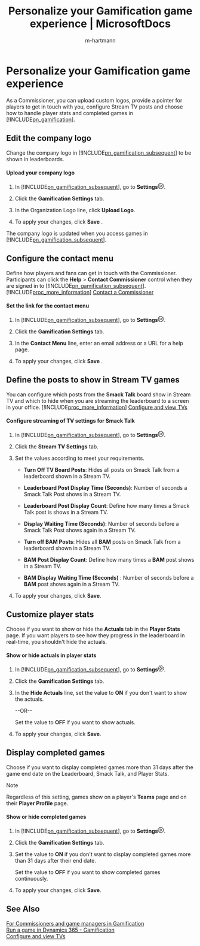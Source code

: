 ﻿---
title: "Personalize your Gamification game experience | MicrosoftDocs"
ms.custom: ""
ms.date: "2017-04-06"
ms.reviewer: ""
ms.service: "gamification"
ms.suite: ""
ms.tgt_pltfrm: ""
ms.topic: "article"
applies_to: 
  - "Dynamics 365 (online)"
ms.assetid: 6603e30d-19bc-4bcf-a48a-c8fb9cb84a54
caps.latest.revision: 14
author: "m-hartmann"
ms.author: "mhart"
manager: "sakudes"
---
# Personalize your Gamification game experience
As a Commissioner, you can upload custom logos, provide a pointer for players to get in touch with you, configure Stream TV posts and choose how to handle player stats and completed games in [!INCLUDE[pn_gamification](includes/pn-gamification-md.md)].  
  
<a name="editLogo"></a>   
## Edit the company logo  
 Change the company logo in [!INCLUDE[pn_gamification_subsequent](includes/pn-gamification-subsequent-md.md)] to be shown in leaderboards.  
  
#### Upload your company logo  
  
1.  In [!INCLUDE[pn_gamification_subsequent](includes/pn-gamification-subsequent-md.md)],  go to **Settings**![Settings button in Gamification](media/settings-symbol-gamification.png "Settings button in Gamification").  
  
2.  Click the **Gamification Settings** tab.  
  
3.  In the Organization Logo line, click **Upload Logo**.  
  
4.  To apply your changes, click **Save** .  
  
 The company logo is updated when you access games in [!INCLUDE[pn_gamification_subsequent](includes/pn-gamification-subsequent-md.md)].  
  
<a name="contactCommissioner"></a>   
## Configure the contact menu  
 Define how players and fans can get in touch with the Commissioner. Participants can click the **Help** > **Contact Commissioner** control when they are signed in to [!INCLUDE[pn_gamification_subsequent](includes/pn-gamification-subsequent-md.md)]. [!INCLUDE[proc_more_information](includes/proc-more-information-md.md)] [Contact a Commissioner](contact-a-commissioner.md)  
  
#### Set the link for the contact menu  
  
1.  In [!INCLUDE[pn_gamification_subsequent](includes/pn-gamification-subsequent-md.md)], go to **Settings**![Settings button in Gamification](media/settings-symbol-gamification.png "Settings button in Gamification").  
  
2.  Click the **Gamification Settings** tab.  
  
3.  In the **Contact Menu** line, enter an email address or a URL for a help page.  
  
4.  To apply your changes, click **Save** .  
  
<a name="configureTVposts"></a>   
## Define the posts to show in Stream TV games  
 You can configure which posts from the **Smack Talk** board show in Stream TV and which to hide when you are streaming the leaderboard to a screen in your office. [!INCLUDE[proc_more_information](includes/proc-more-information-md.md)] [Configure and view TVs](configure-and-view-tvs.md)  
  
#### Configure streaming of TV settings for Smack Talk  
  
1.  In [!INCLUDE[pn_gamification_subsequent](includes/pn-gamification-subsequent-md.md)], go to **Settings**![Settings button in Gamification](media/settings-symbol-gamification.png "Settings button in Gamification").  
  
2.  Click the **Stream TV Settings** tab.  
  
3.  Set the values according to meet your requirements.  
  
    - **Turn Off TV Board Posts**: Hides all posts on Smack Talk  from a leaderboard shown in a Stream TV.  
  
    - **Leaderboard Post Display Time (Seconds)**: Number of seconds a Smack Talk Post shows in a Stream TV.  
  
    - **Leaderboard Post Display Count**: Define how many times a Smack Talk post is shows in  a Stream TV.  
  
    - **Display Waiting Time (Seconds)**: Number of  seconds before a Smack Talk Post shows again in a Stream TV.  
  
    - **Turn off BAM Posts**: Hides all **BAM** posts on Smack Talk  from a leaderboard shown in a Stream TV.  
  
    - **BAM Post Display Count**: Define how many times a **BAM** post shows in  a Stream TV.  
  
    - **BAM Display Waiting Time (Seconds)** : Number of  seconds before a **BAM** post shows again in a Stream TV.  
  
4.  To apply your changes, click **Save**.  
  
<a name="playerStats"></a>   
## Customize player stats  
 Choose if you want to show or hide the **Actuals** tab in the **Player Stats** page. If you want players to see how they progress in the leaderboard in real-time, you shouldn't hide the actuals.  
  
#### Show or hide actuals in player stats  
  
1.  In [!INCLUDE[pn_gamification_subsequent](includes/pn-gamification-subsequent-md.md)], go to **Settings**![Settings button in Gamification](media/settings-symbol-gamification.png "Settings button in Gamification").  
  
2.  Click the **Gamification Settings** tab.  
  
3.  In the **Hide Actuals** line, set the value to **ON** if you don't want to show the actuals.  
  
     --OR--  
  
     Set the value to **OFF** if you want to show actuals.  
  
4.  To apply your changes, click **Save**.  
  
<a name="completedGames"></a>   
## Display completed games  
 Choose if you want to display completed games more than 31 days after the game end date on the Leaderboard, Smack Talk, and Player Stats.  
  
> [!NOTE]
>  Regardless of this setting, games show on a player's **Teams** page and on their **Player Profile** page.  
  
#### Show or hide completed games  
  
1.  In [!INCLUDE[pn_gamification_subsequent](includes/pn-gamification-subsequent-md.md)], go to **Settings**![Settings button in Gamification](media/settings-symbol-gamification.png "Settings button in Gamification").  
  
2.  Click the **Gamification Settings** tab.  
  
3.  Set the value to **ON** if you don't want to display completed games more than 31 days after their end date.  
  
     Set the value to **OFF** if you want to show completed games continuously.  
  
4.  To apply your changes, click **Save**.  
  
## See Also  
 [For Commissioners and game managers in Gamification](for-commissioners-and-game-managers-in-gamification.md)   
 [Run a game in Dynamics 365 - Gamification](run-a-game-in-dynamics-365-gamification.md)   
 [Configure and view TVs](configure-and-view-tvs.md)